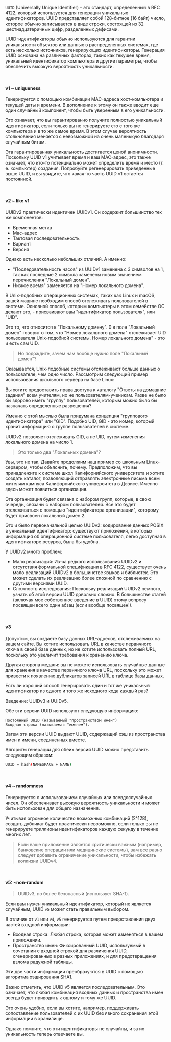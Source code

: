 `UUID` (Universally Unique Identifier) - это стандарт, определенный в RFC 4122, который используется для генерации уникальных идентификаторов. UUID представляет собой 128-битное (16 байт) число, которое обычно записывается в виде строки, состоящей из 32 шестнадцатеричных цифр, разделенных дефисами.

UUID-идентификаторы обычно используются для гарантии уникальности объектов или данных в распределенных системах, где есть несколько источников, генерирующих идентификаторы. Генерация UUID основана на различных факторах, таких как текущее время, уникальный идентификатор компьютера и другие параметры, чтобы обеспечить высокую вероятность уникальности.

<br />


#### v1 ~ uniqueness
Генерируется с помощью комбинации MAC-адреса хост-компьютера и текущей даты и времени. В дополнение к этому он также вводит еще один случайный компонент, чтобы быть уверенным в его уникальности.

Это означает, что вы гарантированно получите полностью уникальный идентификатор, если только вы не генерируете его с того же компьютера и в то же самое время. В этом случае вероятность столкновения меняется с невозможной на очень маленькую благодаря случайным битам.

Эта гарантированная уникальность достигается ценой анонимности. Поскольку UUID v1 учитывает время и ваш MAC-адрес, это также означает, что кто-то потенциально может определить время и место (т. е. компьютер) создания. Попробуйте регенерировать приведенные выше UUID, и вы увидите, что какая-то часть UUID v1 остается постоянной.

<br />


#### v2 ~ like v1
UUIDv2 практически идентичен UUIDv1. Он содержит большинство тех же компонентов:
- Временная метка
- Mac-адрес
- Тактовая последовательность
- Вариант
- Версия

Однако есть несколько небольших отличий. А именно:
- "Последовательность часов" из UUIDv1 заменена с 3 символов на 1, так как последние 2 символа заменены новым значением перечисления "Локальный домен".
- Низкое время" заменяется на "Номер локального домена".

В Unix-подобных операционных системах, таких как Linux и macOS, вашей машине необходим способ отслеживать пользователей в системе. Основной способ, которым компьютеры в этом семействе ОС делают это, - присваивают вам "идентификатор пользователя", или "UID".

Это то, что относится к "Локальному домену". 0 в поле "Локальный домен" говорит о том, что "Номер локального домена" отслеживает UID пользователя Unix-подобной системы. Номер локального домена" - это и есть сам UID.

>Но подождите, зачем нам вообще нужно поле "Локальный домен"?

Оказывается, Unix-подобные системы отслеживают больше данных о пользователе, чем одно число. Рассмотрим следующий пример использования школьного сервера на базе Linux:

Вы хотите предоставить права доступа к каталогу "Ответы на домашние задания" всем учителям, но не пользователям-ученикам. Разве не было бы здорово иметь "группу" пользователей, которым можно было бы назначать определенные разрешения?

Именно с этой мыслью была придумана концепция "группового идентификатора" или "GID". Подобно UID, GID - это номер, который хранит информацию о группе пользователей в системе.

UUIDv2 позволяет отслеживать GID, а не UID, путем изменения локального домена на число 1.

>Это только два "Локальных домена"?

Увы, это не так. Давайте продолжим наш пример со школьным Linux-сервером, чтобы объяснить, почему. Предположим, что вы принадлежите к системе школ Калифорнийского университета и хотите создать каталог, позволяющий отправлять электронные письма всем жителям кампуса Калифорнийского университета в Дэвисе. Именно здесь может появиться организация.

Эта организация будет связана с набором групп, которые, в свою очередь, связаны с набором пользователей. Все это будет отслеживаться с помощью "идентификатора организации", которому будет присвоен локальный домен 2.

Это и было первоначальной целью UUIDv2: кодирование данных POSIX в уникальный идентификатор: существуют приложения, в которых информация об операционной системе пользователя, легко доступная в идентификаторе ресурса, была бы удобна.

У UUIDv2 много проблем:
- Мало реализаций: Из-за редкого использования UUIDv2 и отсутствия формальной спецификации в RFC 4122, существует очень мало реализаций UUIDv2 в большинстве языков и библиотек. Это может сделать их реализацию более сложной по сравнению с другими версиями UUID.
- Сложность исследования: Поскольку реализаций UUIDv2 немного, узнать об этой версии UUID довольно сложно. В большинстве статей (включая мое собственное введение в UUID) этому вопросу посвящен всего один абзац (если вообще посвящен!).

<br />


#### v3

Допустим, вы создаете базу данных URL-адресов, отслеживаемых на вашем сайте. Вы хотите использовать URL в качестве первичного ключа в своей базе данных, но не хотите использовать полный URL, поскольку это увеличит требования к хранению ключа.

Другая сторона медали: вы не можете использовать случайные данные для хранения в качестве первичного ключа URL, поскольку это может привести к появлению дубликатов записей URL в таблице базы данных.

Есть ли хороший способ генерировать один и тот же уникальный идентификатор из одного и того же исходного кода каждый раз?

Введение: UUIDv3 и UUIDv5.

Обе эти версии UUID используют следующую информацию:

    Постоянный UUID (называемый "пространством имен")
    Входная строка (называемая "именем").

Затем эти версии UUID выдают UUID, содержащий хэш из пространства имен и имени, соединенных вместе.

Алгоритм генерации для обеих версий UUID можно представить следующим образом:

```bash
UUID = hash(NAMESPACE + NAME)
```

<br />


#### v4 ~ randomness
Генерируется с использованием случайных или псевдослучайных чисел. Он обеспечивает высокую вероятность уникальности и может быть использован для общего назначения.

Учитывая огромное количество возможных комбинаций (2^128), создать дубликат будет практически невозможно, если только вы не генерируете триллионы идентификаторов каждую секунду в течение многих лет.

> Если ваше приложение является критически важным (например, банковские операции или медицинские системы), вам все равно следует добавить ограничение уникальности, чтобы избежать коллизии UUIDv4.

<br />

#### v5: ~non-random
>UUIDv3, но более безопасный (использует SHA-1).

Если вам нужен уникальный идентификатор, который не является случайным, UUID `v5` может стать правильным выбором.

В отличие от `v1` или `v4`, `v5` генерируется путем предоставления двух частей входной информации:

- Входная строка: Любая строка, которая может изменяться в вашем приложении.
- Пространство имен: Фиксированный UUID, используемый в сочетании с входной строкой для различения UUID, сгенерированных в разных приложениях, и для предотвращения взлома радужной таблицы.

Эти две части информации преобразуются в UUID с помощью алгоритма хэширования SHA1.

Важно отметить, что UUID v5 является последовательным. Это означает, что любая комбинация входных данных и пространства имен всегда будет приводить к одному и тому же UUID.

Это очень удобно, если вы хотите, например, поддерживать сопоставление пользователей с их UUID без явного сохранения этой информации в хранилище.

Однако помните, что эти идентификаторы не случайны, и за их уникальность теперь отвечаете вы.
